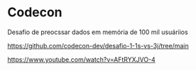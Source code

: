 # Codecon

Desafio de preocssar dados em memória de 100 mil usuáriios

https://github.com/codecon-dev/desafio-1-1s-vs-3j/tree/main

https://www.youtube.com/watch?v=AFtRYXJVO-4
